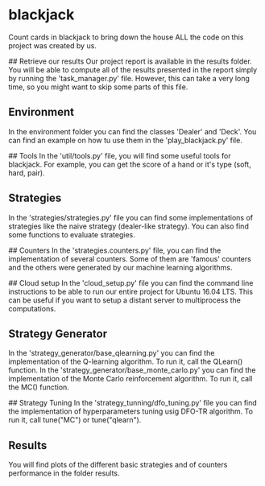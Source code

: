 # blackjack
Count cards in blackjack to bring down the house
ALL the code on this project was created by us.

## Retrieve our results
Our project report is available in the results folder. You will be able to compute all of the results presented in the report simply by running the 'task_manager.py' file. However, this can take a very long time, so you might want to skip some parts of this file.

## Environment
In the environment folder you can find the classes 'Dealer' and 'Deck'. You can find an example on how tu use them in the 'play_blackjack.py' file.

## Tools
In the 'util/tools.py' file, you will find some useful tools for blackjack. For example, you can get the score of a hand or it's type (soft, hard, pair).

## Strategies
In the 'strategies/strategies.py' file you can find some implementations of strategies like the naive strategy (dealer-like strategy). You can also find some functions to evaluate strategies.

## Counters
In the 'strategies.counters.py' file, you can find the implementation of several counters. Some of them are 'famous' counters and the others were generated by our machine learning algorithms.

## Cloud setup
In the 'cloud_setup.py' file you can find the command line instructions to be able to run our entire project for Ubuntu 16.04 LTS. This can be useful if you want to setup a distant server to multiprocess the computations.

## Strategy Generator
In the 'strategy_generator/base_qlearning.py' you can find the implementation of the Q-learning algorithm. To run it, call the QLearn() function.
In the 'strategy_generator/base_monte_carlo.py' you can find the implementation of the Monte Carlo reinforcement algorithm. To run it, call the MC() function.

## Strategy Tuning
In the 'strategy_tunning/dfo_tuning.py' file you can find the implementation of hyperparameters tuning usig DFO-TR algorithm. To run it, call tune("MC") or tune("qlearn").

## Results
You will find plots of the different basic strategies and of counters performance in the folder results.
